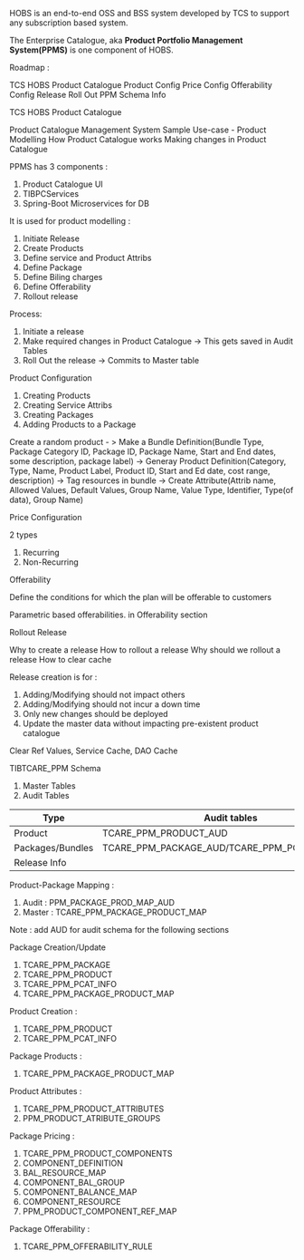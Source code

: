 HOBS is an end-to-end OSS and BSS system
developed by TCS to support any subscription based system.

The Enterprise Catalogue, aka **Product Portfolio Management System(PPMS)**
is one component of HOBS.

Roadmap : 

TCS HOBS Product Catalogue
Product Config
Price Config
Offerability Config
Release Roll Out
PPM Schema Info

TCS HOBS Product Catalogue

Product Catalogue Management System
Sample Use-case - Product Modelling
How Product Catalogue works
Making changes in Product Catalogue

PPMS has 3 components : 

1. Product Catalogue UI
2. TIBPCServices
3. Spring-Boot Microservices for DB

It is used for product modelling :

1. Initiate Release
2. Create Products
3. Define service and Product Attribs
4. Define Package
5. Define Biling charges
6. Define Offerability
7. Rollout release

Process:

1. Initiate a release
2. Make required changes in Product Catalogue -> This gets saved in Audit Tables
3. Roll Out the release -> Commits to Master table

Product Configuration

1. Creating Products
2. Creating Service Attribs
3. Creating Packages
4. Adding Products to a Package

Create a random product - > Make a Bundle Definition(Bundle Type, Package Category ID,  Package ID, Package Name, Start and End dates, some description, package label)
-> Generay Product Definition(Category, Type, Name, Product Label, Product ID, Start and Ed date, cost range, description)
-> Tag resources in bundle
-> Create Attribute(Attrib name, Allowed Values, Default Values, Group Name, Value Type, Identifier, Type(of data), Group Name)

Price Configuration

2 types 

1. Recurring
2. Non-Recurring

Offerability

Define the conditions for which the plan will be offerable to customers

Parametric based offerabilities. in Offerability section

Rollout Release

Why to create a release
How to rollout a release
Why should we rollout a release
How to clear cache

Release creation is for : 

1. Adding/Modifying should not impact others
2. Adding/Modifying should not incur a down time
3. Only new changes should be deployed
4. Update the master data without impacting pre-existent product catalogue

Clear Ref Values, Service Cache, DAO Cache

TIBTCARE_PPM Schema

1. Master Tables
2. Audit Tables

| Type | Audit tables | Master Tables |
| --- | --- | --- |
| Product | TCARE_PPM_PRODUCT_AUD | TCARE_PPM_PRODUCT |
| Packages/Bundles | TCARE_PPM_PACKAGE_AUD/TCARE_PPM_PCAT_INFO_AUD | TCARE_PPM_PACKAGE/TCARE_PPM_PCAT_INFO |
| Release Info |  | RELASE_ENTITY_INST_MAP |

Product-Package Mapping : 

1. Audit : PPM_PACKAGE_PROD_MAP_AUD
2. Master : TCARE_PPM_PACKAGE_PRODUCT_MAP

Note : add AUD for audit schema for the following sections

Package Creation/Update

1. TCARE_PPM_PACKAGE
2. TCARE_PPM_PRODUCT
3. TCARE_PPM_PCAT_INFO
4. TCARE_PPM_PACKAGE_PRODUCT_MAP

Product Creation : 

1. TCARE_PPM_PRODUCT
2. TCARE_PPM_PCAT_INFO

Package Products : 

1. TCARE_PPM_PACKAGE_PRODUCT_MAP

Product Attributes : 

1. TCARE_PPM_PRODUCT_ATTRIBUTES
2. PPM_PRODUCT_ATRIBUTE_GROUPS

Package Pricing : 

1. TCARE_PPM_PRODUCT_COMPONENTS
2. COMPONENT_DEFINITION
3. BAL_RESOURCE_MAP
4. COMPONENT_BAL_GROUP
5. COMPONENT_BALANCE_MAP
6. COMPONENT_RESOURCE
7. PPM_PRODUCT_COMPONENT_REF_MAP

Package Offerability : 

1. TCARE_PPM_OFFERABILITY_RULE





